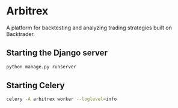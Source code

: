 # Arbitrex
A platform for backtesting and analyzing trading strategies built on Backtrader.

## Starting the Django server

```bash
python manage.py runserver
```

## Starting Celery

```bash
celery -A arbitrex worker --loglevel=info
```